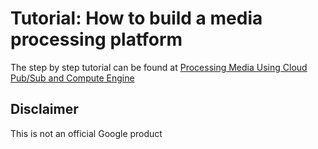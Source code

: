 # Tutorial: How to build a media processing platform

The step by step tutorial can be found at
[Processing Media Using Cloud Pub/Sub and Compute Engine][0]

## Disclaimer
This is not an official Google product

[0]: https://cloud.google.com/solutions/media-processing-pub-sub-compute-engine
